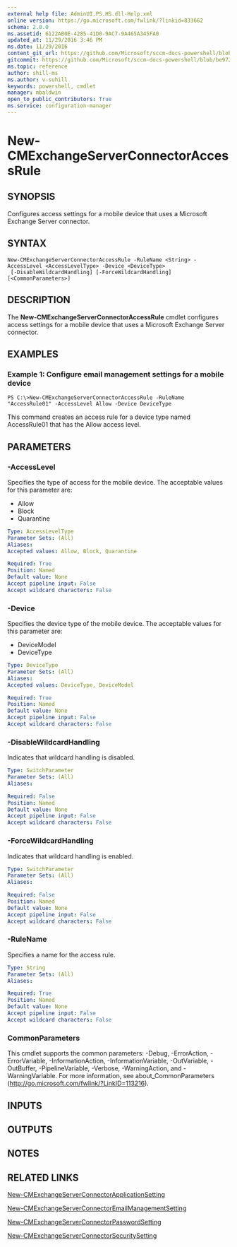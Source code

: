 ```yaml
---
external help file: AdminUI.PS.HS.dll-Help.xml
online version: https://go.microsoft.com/fwlink/?linkid=833662
schema: 2.0.0
ms.assetid: 6122AB0E-4285-41D0-9AC7-9A465A345FA0
updated_at: 11/29/2016 3:46 PM
ms.date: 11/29/2016
content_git_url: https://github.com/Microsoft/sccm-docs-powershell/blob/master/sccm-cmdlets/ConfigurationManager/vlatest/New-CMExchangeServerConnectorAccessRule.md
gitcommit: https://github.com/Microsoft/sccm-docs-powershell/blob/be9723fe908914c0e1ed2689b3ffaa3b56f1b53b/sccm-cmdlets/ConfigurationManager/vlatest/New-CMExchangeServerConnectorAccessRule.md
ms.topic: reference
author: shill-ms
ms.author: v-suhill
keywords: powershell, cmdlet
manager: mbaldwin
open_to_public_contributors: True
ms.service: configuration-manager
---
```


# New-CMExchangeServerConnectorAccessRule

## SYNOPSIS
Configures access settings for a mobile device that uses a Microsoft Exchange Server connector.

## SYNTAX

```
New-CMExchangeServerConnectorAccessRule -RuleName <String> -AccessLevel <AccessLevelType> -Device <DeviceType>
 [-DisableWildcardHandling] [-ForceWildcardHandling] [<CommonParameters>]
```

## DESCRIPTION
The **New-CMExchangeServerConnectorAccessRule** cmdlet configures access settings for a mobile device that uses a Microsoft Exchange Server connector.

## EXAMPLES

### Example 1: Configure email management settings for a mobile device
```
PS C:\>New-CMExchangeServerConnectorAccessRule -RuleName "AccessRule01" -AccessLevel Allow -Device DeviceType
```

This command creates an access rule for a device type named AccessRule01 that has the Allow access level.

## PARAMETERS

### -AccessLevel
Specifies the type of access for the mobile device.
The acceptable values for this parameter are:

- Allow 
- Block 
- Quarantine

```yaml
Type: AccessLevelType
Parameter Sets: (All)
Aliases: 
Accepted values: Allow, Block, Quarantine

Required: True
Position: Named
Default value: None
Accept pipeline input: False
Accept wildcard characters: False
```

### -Device
Specifies the device type of the mobile device.
The acceptable values for this parameter are:

- DeviceModel 
- DeviceType

```yaml
Type: DeviceType
Parameter Sets: (All)
Aliases: 
Accepted values: DeviceType, DeviceModel

Required: True
Position: Named
Default value: None
Accept pipeline input: False
Accept wildcard characters: False
```

### -DisableWildcardHandling
Indicates that wildcard handling is disabled.

```yaml
Type: SwitchParameter
Parameter Sets: (All)
Aliases: 

Required: False
Position: Named
Default value: None
Accept pipeline input: False
Accept wildcard characters: False
```

### -ForceWildcardHandling
Indicates that wildcard handling is enabled.

```yaml
Type: SwitchParameter
Parameter Sets: (All)
Aliases: 

Required: False
Position: Named
Default value: None
Accept pipeline input: False
Accept wildcard characters: False
```

### -RuleName
Specifies a name for the access rule.

```yaml
Type: String
Parameter Sets: (All)
Aliases: 

Required: True
Position: Named
Default value: None
Accept pipeline input: False
Accept wildcard characters: False
```

### CommonParameters
This cmdlet supports the common parameters: -Debug, -ErrorAction, -ErrorVariable, -InformationAction, -InformationVariable, -OutVariable, -OutBuffer, -PipelineVariable, -Verbose, -WarningAction, and -WarningVariable. For more information, see about_CommonParameters (http://go.microsoft.com/fwlink/?LinkID=113216).

## INPUTS

## OUTPUTS

## NOTES

## RELATED LINKS

[New-CMExchangeServerConnectorApplicationSetting](xref:ConfigurationManager/vlatest/New-CMExchangeServerConnectorApplicationSetting.md)

[New-CMExchangeServerConnectorEmailManagementSetting](xref:ConfigurationManager/vlatest/New-CMExchangeServerConnectorEmailManagementSetting.md)

[New-CMExchangeServerConnectorPasswordSetting](xref:ConfigurationManager/vlatest/New-CMExchangeServerConnectorPasswordSetting.md)

[New-CMExchangeServerConnectorSecuritySetting](xref:ConfigurationManager/vlatest/New-CMExchangeServerConnectorSecuritySetting.md)


